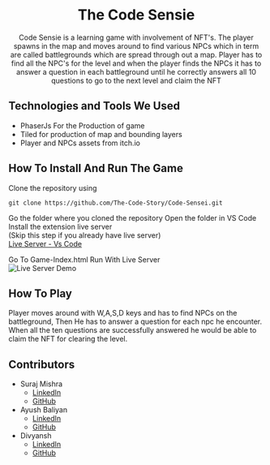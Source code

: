 <h1 align="center">The Code Sensie</h1>
<p align="center">Code Sensie is a learning game with involvement of NFT's. The player spawns in the map and moves around to find various NPCs which in term are called battlegrounds which are spread through out a map. Player has to find all the NPC's for the level and when the player finds the NPCs it has to answer a question in each battleground until he correctly answers all 10 questions to go to the next level and claim the NFT</p>

## Technologies and Tools We Used
* PhaserJs For the Production of game
* Tiled for production of map and bounding layers
* Player and NPCs assets from itch.io

## How To Install And Run The Game
Clone the repository using
```
git clone https://github.com/The-Code-Story/Code-Sensei.git
```

Go the folder where you cloned the repository
Open the folder in VS Code
Install the extension live server
<br/>
(Skip this step if you already have live server)
<br/>
[Live Server - Vs Code](https://marketplace.visualstudio.com/items?itemName=ritwickdey.LiveServer)

Go To Game-Index.html
Run With Live Server
<br/>
![Live Server Demo](https://i.ibb.co/ph36hQJ/Screenshot-123.png)

## How To Play
Player moves around with W,A,S,D keys and has to find NPCs on the battleground, Then He has to answer a question for each npc he encounter. When all the ten questions are successfully answered he would be able to claim the NFT for clearing the level.

## Contributors
- Suraj Mishra
  - [LinkedIn](https://www.linkedin.com/in/suraj-mishra07/)
  - [GitHub](https://github.com/suraj-git07)
- Ayush Baliyan
  - [LinkedIn](https://www.linkedin.com/in/ayush-baliyan/)
  - [GitHub](https://github.com/Ayush-Baliyan-19)
- Divyansh
  - [LinkedIn](https://www.linkedin.com/in/divyansh04/)
  - [GitHub](https://github.com/Divyansh3021)
